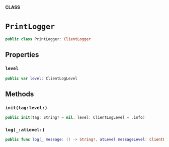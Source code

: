 **CLASS**

# `PrintLogger`

```swift
public class PrintLogger: ClientLogger
```

## Properties
### `level`

```swift
public var level: ClientLogLevel
```

## Methods
### `init(tag:level:)`

```swift
public init(tag: String? = nil, level: ClientLogLevel = .info)
```

### `log(_:atLevel:)`

```swift
public func log(_ message: () -> String?, atLevel messageLevel: ClientLogLevel)
```
